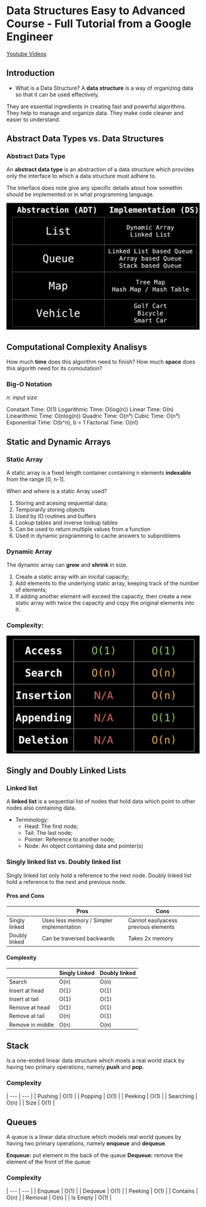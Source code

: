 # Data Structures Easy to Advanced Course - Full Tutorial from a Google Engineer
[Youtube Videos](https://www.youtube.com/watch?v=RBSGKlAvoiM&ab_channel=freeCodeCamp.org)

## Introduction
* What is a Data Structure?
A **data structure** is a way of organizing data so that it can be used effectively.

They are essential ingredients in creating fast and powerful algorithms.
They help to manage and organize data.
They make code cleaner and easier to understand.

## Abstract Data Types vs. Data Structures

### Abstract Data Type
An **abstract data type** is an abstraction of a data structure which provides only the interface to which a data structure must adhere to.

The interface does note give any specific details about how somethin should be implemented or in what programming language.

![Abstraction vs Implementation Examples](./abstraction_implementation_examples.png)

## Computational Complexity Analisys

How much **time** does this algorithm need to finish?
How much **space** does this algorith need for its comoutation?

### Big-O Notation

*n: input size*

Constant Time: O(1)
Logarithmic Time: O(log(n))
Linear Time: O(n)
Linearithmic Time: O(nlog(n))
Quadric Time: O(n²)
Cubic Time: O(n³)
Exponential Time: O(b^n), b > 1
Factorial Time: O(n!)

## Static and Dynamic Arrays

### Static Array
A static array is a fixed length container containing n elements **indexable** from the range [0, n-1].

When and where is a static Array used?
1. Storing and acesing sequential data;
2. Temporarily storing objects
3. Used by IO routines and buffers
4. Lookup tables and inverse lookup tables
5. Can be used to return multiple values from a function
6. Used in dynamic programming to cache answers to subproblems 

### Dynamic Array
The dynamic array can **grow** and **shrink** in size.

1. Create a static array with an inicital capacity;
2. Add elements to the underlying static array, keeping track of the number of elements;
3. If adding another element will exceed the capacity, then create a new static array with twice the capacity and copy the original elements into it.

### Complexity:
![Static and Dynamic Array Complexity](./static_and_dinamic_array_complexity.png)

## Singly and Doubly Linked Lists

### Linked list

A **linked list** is a sequential list of nodes that hold data which point to other nodes also containing data.

* Terminology:
    * Head: The first node;
    * Tail: The last node;
    * Pointer: Reference to another node;
    * Node: An object containing data and pointer(s)

### Singly linked list vs. Doubly linked list
Singly linked list only hold a reference to the next node.
Doubly linked list hold a reference to the next and previous node.

#### Pros and Cons
| | Pros | Cons |
| --- | --- | ---
| Singly linked | Uses less memory / Simpler implementation | Cannot easilyacess previous elements
| Doubly linked | Can be traversed backwards | Takes 2x memory

#### Complexity

| | Singly Linked | Doubly linked |
| --- | --- | --- |
| Search | O(n) | O(n) |
| Insert at head | O(1) | O(1) |
| Insert at tail | O(1) | O(1) |
| Remove at head | O(1) | O(1) |
| Remove at tail | O(n) | O(1) |
| Remove in middle | O(n) | O(n) |

## Stack

Is a one-ended linear data structure which moels a real world stack by having two primary operations, namely **push** and **pop**.

### Complexity

| --- | --- |
| Pushing | O(1) |
| Popping | O(1) |
| Peeking | O(1) |
| Searching | O(n) |
| Size | O(1) |

## Queues

A queue is a linear data structure which models real world queues by having two primary operations, namely **enqueue** and **dequeue**.

**Enqueue:** put element in the back of the queue
**Dequeue:** remove the element of the front of the queue

 ### Complexity

 | --- | --- |
 | Enqueue | O(1) |
 | Dequeue | O(1) |
 | Peeking | O(1) |
 | Contains | O(n) |
 | Removal | O(n) |
 | Is Empty | O(1) |
 